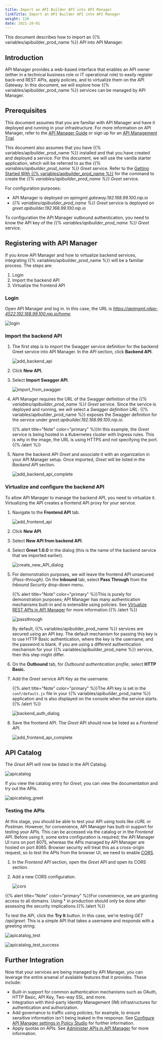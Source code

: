 ```yaml
---
title: Import an API Builder API into API Manager
linkTitle: Import an API Builder API into API Manager
weight: 120
date: 2021-10-01
---
```


This document describes how to import an {{% variables/apibuilder_prod_name %}} API into API Manager.

## Introduction

API Manager provides a web-based interface that enables an API owner (either in a technical business role or IT operational role) to easily register back-end REST APIs, apply policies, and to virtualize them on the API Gateway. In this document, we will explore how {{% variables/apibuilder_prod_name %}} services can be managed by API Manager.

## Prerequisites

This document assumes that you are familiar with API Manager and have it deployed and running in your infrastructure. For more information on API Manager, refer to the [API Manager Guide](https://docs.axway.com/bundle/APIManager_753_APIMgmtGuide_allOS_en_HTML5/page/Content/APIManagementGuideTopics/index.htm) or sign up for an [API Management Trial](https://www.axway.com/en/api-management-trial).

This document also assumes that you have {{% variables/apibuilder_prod_name %}} installed and that you have created and deployed a service. For this document, we will use the vanilla starter application, which will be referred to as the _{{% variables/apibuilder_prod_name %}} Greet_ service. Refer to the [Getting Started With {{% variables/apibuilder_prod_name %}}](/docs/getting_started_with_api_builder/#InitializeProject) for the command to create the _{{% variables/apibuilder_prod_name %}} Greet_ service.

For configuration purposes:

* API Manager is deployed on _apimgmt.gateway.192.168.99.100.nip.io_
* _{{% variables/apibuilder_prod_name %}} Greet_ service is deployed on _greet.apibuilder.192.168.99.100.nip.io_

To configuration the API Manager outbound authentication, you need to know the API key of the _{{% variables/apibuilder_prod_name %}} Greet_ service.

## Registering with API Manager

If you know API Manager and how to virtualize backend services, integrating {{% variables/apibuilder_prod_name %}} will be a familiar process. The steps are:

1. Login
1. Import the backend API
1. Virtualize the frontend API

### Login

Open API Manager and log in. In this case, the URL is _https://apimgmt.rdpp-4522.192.168.99.100.nip.io/home._

![login](/Images/login.png)

### Import the backend API

1. The first step is to import the Swagger service definition for the backend Greet service into API Manager. In the _API_ section, click **Backend API**.

    ![add_backend_api](/Images/add_backend_api.png)
1. Click **New API.**
1. Select **Import Swagger API**.

    ![import_from_swagger](/Images/import_from_swagger.png)
1. API Manager requires the URL of the Swagger definition of the _{{% variables/apibuilder_prod_name %}} Greet_ service. Since the service is deployed and running, we will select a _Swagger definition URL_. {{% variables/apibuilder_prod_name %}} exposes the Swagger definition for the service under _greet.apibuilder.192.168.99.100.nip.io_.

    {{% alert title="Note" color="primary" %}}In this example, the _Greet_ service is being hosted in a Kubernetes cluster with Ingress rules. This is why in the image, the URL is using HTTPS and not specifying the port.{{% /alert %}}
1. Name the backend API _Greet_ and associate it with an organization in your API Manager setup. Once imported, _Greet_ will be listed in the _Backend API_ section.

    ![add_backend_api_complete](/Images/add_backend_api_complete.png)

### Virtualize and configure the backend API

To allow API Manager to manage the backend API, you need to virtualize it. Virtualizing the API creates a frontend API proxy for your service.

1. Navigate to the **Frontend API** tab.

    ![add_frontend_api](/Images/add_frontend_api.png)
1. Click **New API**.
1. Select **New API from backend API**.
1. Select **Greet 1.0.0** in the dialog (this is the name of the backend service that we imported earlier).

    ![create_new_API_dialog](/Images/create_new_api_dialog.png)
1. For demonstration purposes, we will leave the frontend API unsecured (_Pass-through)._ On the **Inbound** tab, select **Pass Through** from the _Inbound Security_ drop-down menu.

    {{% alert title="Note" color="primary" %}}This is purely for demonstration purposes; API Manager has many authentication mechanisms built-in and is extensible using policies. See [Virtualize REST APIs in API Manager](https://docs.axway.com/bundle/APIManager_753_APIMgmtGuide_allOS_en_HTML5/page/Content/APIManagementGuideTopics/api_mgmt_virtualize_web.htm) for more information.{{% /alert %}}

    ![passthrough](/Images/passthrough.png)

    By default, {{% variables/apibuilder_prod_name %}} services are secured using an API key. The default mechanism for passing this key is to use HTTP Basic authentication, where the key is the username, and the password is blank. If you are using a different authentication mechanism for your {{% variables/apibuilder_prod_name %}} service, then this step might differ.
1. On the **Outbound** tab, for _Outbound authentication profile_, select **HTTP Basic.**
1. Add the _Greet_ service API Key as the username.

    {{% alert title="Note" color="primary" %}}The API key is set in the `conf/default.js` file in your {{% variables/apibuilder_prod_name %}} application and is also displayed on the console when the service starts.{{% /alert %}}

    ![backend_auth_dialog](/Images/backend_auth_dialog.png)
1. Save the frontend API. The _Greet_ API should now be listed as a _Frontend API._

    ![add_frontend_api_complete](/Images/add_frontend_api_complete.png)

## API Catalog

The _Greet_ API will now be listed in the API Catalog.

![apicatalog](/Images/apicatalog.png)

If you view the catalog entry for _Greet_, you can view the documentation and try out the APIs.

![apicatalog_greet](/Images/apicatalog_greet.png)

### Testing the APIs

At this stage, you should be able to test your API using tools like _cURL_ or _Postman_. However, for convenience, API Manager has built-in support for testing your APIs. This can be accessed via the catalog or in the _Frontend API_. Before using it, some extra configuration is required; the API Manager UI runs on port 8075, whereas the APIs managed by API Manager are hosted on port 8065. Browser security will treat this as a cross-origin request, so to test the APIs from the browser UI, we need to enable [CORS](https://developer.mozilla.org/en-US/docs/Web/HTTP/CORS).

1. In the _Frontend API_ section, open the _Greet_ API and open its CORS section.
1. Add a new CORS configuration.

    ![cors](/Images/cors.png)

{{% alert title="Note" color="primary" %}}For convenience, we are granting access to all domains. Using \* in production should only be done after assessing the security implications.{{% /alert %}}

To test the API, click the **Try It** button. In this case, we're testing _GET /api/greet_. This is a simple API that takes a username and responds with a greeting string.

![apicatalog_test](/Images/apicatalog_test.png)

![apicatalog_test_success](/Images/apicatalog_test_success.png)

## Further Integration

Now that your services are being managed by API Manager, you can leverage the entire arsenal of available features that it provides. These include:

* Built-in support for common authentication mechanisms such as OAuth, HTTP Basic, API Key, Two-way SSL, and more.
* Integration with third-party Identity Management (IM) infrastructures for authentication and authorization.
* Add governance to traffic using policies; for example, to ensure sensitive information isn't being leaked in the response. See [Configure API Manager settings in Policy Studio](https://docs.axway.com/bundle/APIManager_753_APIMgmtGuide_allOS_en_HTML5/page/Content/APIManagementGuideTopics/api_mgmt_config_ps.htm#Configur) for further information.
* Apply quotas on APIs. See [Administer APIs in API Manager](https://docs.axway.com/bundle/APIManager_753_APIMgmtGuide_allOS_en_HTML5/page/Content/APIManagementGuideTopics/api_mgmt_admin.htm) for more information.
